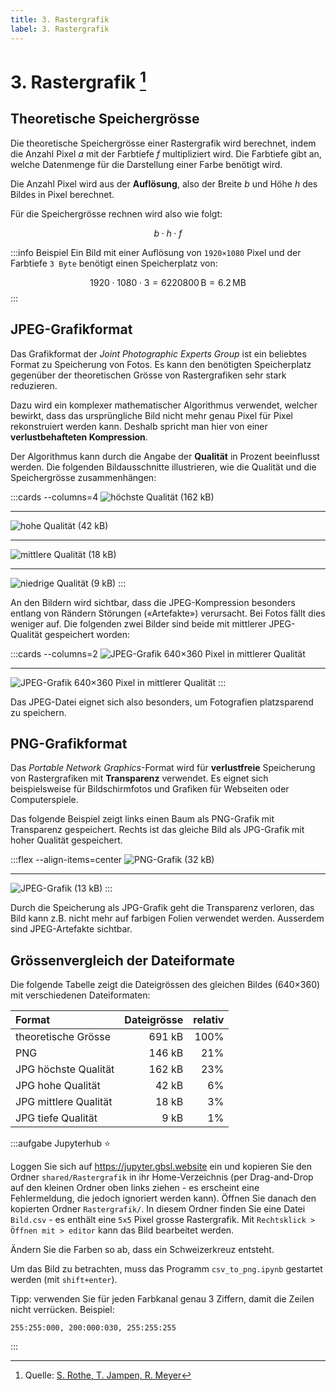 ```yaml
---
title: 3. Rastergrafik
label: 3. Rastergrafik
---
```


# 3. Rastergrafik [^1]

## Theoretische Speichergrösse

Die theoretische Speichergrösse einer Rastergrafik wird berechnet, indem die Anzahl Pixel $a$ mit der Farbtiefe $f$ multipliziert wird. Die Farbtiefe gibt an, welche Datenmenge für die Darstellung einer Farbe benötigt wird.

Die Anzahl Pixel wird aus der **Auflösung**, also der Breite $b$ und Höhe $h$ des Bildes in Pixel berechnet.

Für die Speichergrösse rechnen wird also wie folgt:

$$
b\cdot h\cdot f$$

:::info Beispiel
Ein Bild mit einer Auflösung von `1920×1080` Pixel und der Farbtiefe `3 Byte` benötigt einen Speicherplatz von:

$$
1920\cdot 1080\cdot 3 = 6220800 \,\text{B} = 6.2 \,\text{MB}$$
:::

## JPEG-Grafikformat

Das Grafikformat der _Joint Photographic Experts Group_ ist ein beliebtes Format zu Speicherung von Fotos. Es kann den benötigten Speicherplatz gegenüber der theoretischen Grösse von Rastergrafiken sehr stark reduzieren.

Dazu wird ein komplexer mathematischer Algorithmus verwendet, welcher bewirkt, dass das ursprüngliche Bild nicht mehr genau Pixel für Pixel rekonstruiert werden kann. Deshalb spricht man hier von einer **verlustbehafteten Kompression**.

Der Algorithmus kann durch die Angabe der **Qualität** in Prozent beeinflusst werden. Die folgenden Bildausschnitte illustrieren, wie die Qualität und die Speichergrösse zusammenhängen:

:::cards --columns=4
![höchste Qualität (162 kB)](images/03-raster/zeichnung-640-hoechst-detail.png)
***
![hohe Qualität (42 kB)](images/03-raster/zeichnung-640-hoch-detail.png)
***
![mittlere Qualität (18 kB)](images/03-raster/zeichnung-640-mittel-detail.png)
***
![niedrige Qualität (9 kB)](images/03-raster/zeichnung-640-niedrig-detail.png)
:::

An den Bildern wird sichtbar, dass die JPEG-Kompression besonders entlang von Rändern Störungen («Artefakte») verursacht. Bei Fotos fällt dies weniger auf. Die folgenden zwei Bilder sind beide mit mittlerer JPEG-Qualität gespeichert worden:

:::cards --columns=2
![JPEG-Grafik 640×360 Pixel in mittlerer Qualität](images/03-raster/foto-640-mittel.jpg)
***
![JPEG-Grafik 640×360 Pixel in mittlerer Qualität](images/03-raster/zeichnung-640-mittel.jpg)
:::

Das JPEG-Datei eignet sich also besonders, um Fotografien platzsparend zu speichern.

## PNG-Grafikformat

Das _Portable Network Graphics_-Format wird für **verlustfreie** Speicherung von Rastergrafiken mit **Transparenz** verwendet. Es eignet sich beispielsweise für Bildschirmfotos und Grafiken für Webseiten oder Computerspiele.

Das folgende Beispiel zeigt links einen Baum als PNG-Grafik mit Transparenz gespeichert. Rechts ist das gleiche Bild als JPG-Grafik mit hoher Qualität gespeichert.

:::flex --align-items=center
![PNG-Grafik (32 kB)](images/03-raster/baum.png)
***
![JPEG-Grafik (13 kB)](images/03-raster/baum.jpg)
:::

Durch die Speicherung als JPG-Grafik geht die Transparenz verloren, das Bild kann z.B. nicht mehr auf farbigen Folien verwendet werden. Ausserdem sind JPEG-Artefakte sichtbar.

## Grössenvergleich der Dateiformate

Die folgende Tabelle zeigt die Dateigrössen des gleichen Bildes (640×360) mit verschiedenen Dateiformaten:

<div className="slim-table">

| Format                | Dateigrösse | relativ |
| :-------------------- | ----------: | ------: |
| theoretische Grösse   |      691 kB |    100% |
| PNG                   |      146 kB |     21% |
| JPG höchste Qualität  |      162 kB |     23% |
| JPG hohe Qualität     |       42 kB |      6% |
| JPG mittlere Qualität |       18 kB |      3% |
| JPG tiefe Qualität    |        9 kB |      1% |

</div>

:::aufgabe Jupyterhub ⭐

Loggen Sie sich auf https://jupyter.gbsl.website ein und kopieren Sie den Ordner `shared/Rastergrafik` in ihr Home-Verzeichnis (per Drag-and-Drop auf den kleinen Ordner oben links ziehen - es erscheint eine Fehlermeldung, die jedoch ignoriert werden kann). Öffnen Sie danach den kopierten Ordner `Rastergrafik/`. In diesem Ordner finden Sie eine Datei `Bild.csv` - es enthält eine `5x5` Pixel grosse Rastergrafik. Mit `Rechtsklick > Öffnen mit > editor` kann das Bild bearbeitet werden.

Ändern Sie die Farben so ab, dass ein Schweizerkreuz entsteht.

Um das Bild zu betrachten, muss das Programm `csv_to_png.ipynb` gestartet werden (mit `shift+enter`).

Tipp: verwenden Sie für jeden Farbkanal genau 3 Ziffern, damit die Zeilen nicht verrücken. Beispiel:

```
255:255:000, 200:000:030, 255:255:255
```
:::

[^1]: Quelle: [S. Rothe, T. Jampen, R. Meyer](https://informatik.mygymer.ch/base/?b=code&p=943166)

